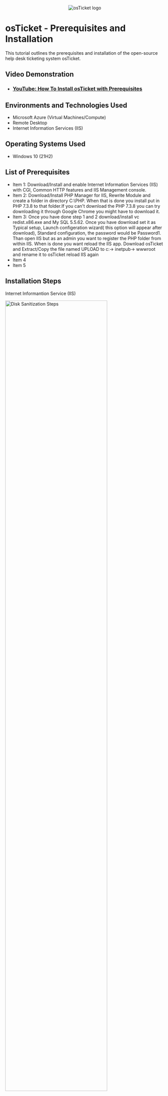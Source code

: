 <p align="center">
<img src="https://i.imgur.com/Clzj7Xs.png" alt="osTicket logo"/>
</p>

<h1>osTicket - Prerequisites and Installation</h1>
This tutorial outlines the prerequisites and installation of the open-source help desk ticketing system osTicket.<br />


<h2>Video Demonstration</h2>

- ### [YouTube: How To Install osTicket with Prerequisites](https://www.youtube.com)

<h2>Environments and Technologies Used</h2>

- Microsoft Azure (Virtual Machines/Compute)
- Remote Desktop
- Internet Information Services (IIS)

<h2>Operating Systems Used </h2>

- Windows 10</b> (21H2)

<h2>List of Prerequisites</h2>

- Item 1: Download/Install and enable Internet Information Services (IIS) with CGI, Common HTTP features and IIS Management console.
- Item 2: Download/Install PHP Manager for IIS, Rewrite Module and create a folder in directory C:\PHP. When that is done you install put in PHP 7.3.8 to that folder.If you can't download the PHP 7.3.8 you can try downloading it through Google Chrome you might have to download it.
- Item 3: Once you have done step 1 and 2 download/install  vc redist.x86.exe and My SQL 5.5.62. Once you have download set it as Typical setup, Launch configeration wizard( this option will appear after download), Standard configuration, the password would be Password1. Than open IIS but as an admin you want to register the PHP folder from within IIS. When is done you want reload the IIS app. Download osTicket and Extract/Copy the file named UPLOAD to c:-> inetpub-> wwwroot and rename it to osTicket reload IIS again
- Item 4
- Item 5

<h2>Installation Steps</h2>

Internet Informantion Service (IIS) 

<p>
<img src="https://i.imgur.com/97XiUuW.png" height="80%" width="80%" alt="Disk Sanitization Steps"/>
</p>
<p>
  <p>

Created folder, Named PHP and Inserted PHP 7.3.8
    
<img src="https://i.imgur.com/68ohkbJ.png" height="80%" width="80%" alt="Disk Sanitization Steps"/>
</p>
<p>
When your done installing and enable the IIS you can search 127.0.0.1 that will give the same page as the picture above. That how you will know done it correctly. As soon that you created that folder you should have something like the picture that is above. If don't how to do it you want go to File Explorer-> This PC-> Windows(C:)-> PHP on your Virtual Machine.
</p>
<br />

<p>
  
  Before OsTicket v1.15.8 was installed in IIS
  
<img src="https://i.imgur.com/aPhuo2G.png" height="80%" width="80%" alt="Disk Sanitization Steps"/>
</p>
<p>
  <p>
     After OsTicket v1.15.8 was installed in IIS
    
<img src="https://i.imgur.com/nIrRSOA.png" height="80%" width="80%" alt="Disk Sanitization Steps"/>
</p>
<p>
Lorem ipsum dolor sit amet, consectetur adipiscing elit, sed do eiusmod tempor incididunt ut labore et dolore magna aliqua. Ut enim ad minim veniam, quis nostrud exercitation ullamco laboris nisi ut aliquip ex ea commodo consequat. Duis aute irure dolor in reprehenderit in voluptate velit esse cillum dolore eu fugiat nulla pariatur.
</p>
<br />

<p>
<img src="https://i.imgur.com/DJmEXEB.png" height="80%" width="80%" alt="Disk Sanitization Steps"/>
</p>
<p>
  <p>

Lorem ipsum dolor sit amet, consectetur adipiscing elit, sed do eiusmod tempor incididunt ut labore et dolore magna aliqua. Ut enim ad minim veniam, quis nostrud exercitation ullamco laboris nisi ut aliquip ex ea commodo consequat. Duis aute irure dolor in reprehenderit in voluptate velit esse cillum dolore eu fugiat nulla pariatur.
</p>
<br />
